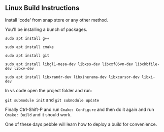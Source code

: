 ## Linux Build Instructions

Install 'code' from snap store or any other method.

You'll be installing a bunch of packages.

`sudo apt install g++`

`sudo apt install cmake`

`sudo apt install git`

`sudo apt install libgl1-mesa-dev libxss-dev libxxf86vm-dev libxkbfile-dev libxv-dev`

`sudo apt install libxrandr-dev libxinerama-dev libxcursor-dev libxi-dev`

In vs code open the project folder and run:

`git submodule init` and `git submodule update`

Finally Ctrl-Shift-P and run `Cmake: Configure` and then do it again and run `Cmake: Build` and it should work.

One of these days pebble will learn how to deploy a build for convenience.
